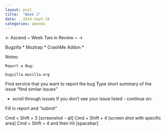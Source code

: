 ```yaml
---
layout: post
title:  "Week 2"
date:   2014-Sept-19
categories: amanda
---
```


<- Ascend ~ Week Two in Review ~ ->

Bugzilla * Moztrap * CrashMe Addon * 

Notes:

	Report a Bug:

	bugzilla.mozilla.org

Find service that you want to report the bug
Type short summary of the issue
“find similar issues”
- scroll through issues
  If you don’t see your issue listed - continue on:

Fill in report and “submit”

Cmd + Shift + 3  [screenshot - all]
Cmd + Shift + 4 [screen shot with specific area]
Cmd + Shift + 4 and then hit [spacebar]

